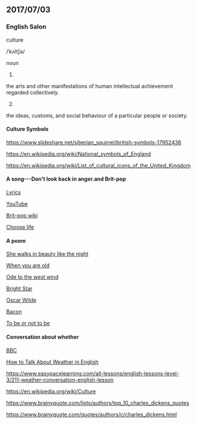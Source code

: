 ## 2017/07/03

### English Salon

culture

/ˈkʌltʃə/

noun

1. 
the arts and other manifestations of human intellectual achievement regarded collectively.

2. 
the ideas, customs, and social behaviour of a particular people or society.

#### Culture Symbols

https://www.slideshare.net/siberian_squirrel/british-symbols-17952436

https://en.wikipedia.org/wiki/National_symbols_of_England

https://en.wikipedia.org/wiki/List_of_cultural_icons_of_the_United_Kingdom

#### A song---Don't look back in anger.and Brit-pop

[Lyrics](https://www.google.com.sg/search?biw=1455&bih=712&q=don%27t+look+back+in+anger+lyrics&oq=don%27t+look+back+in+anger+&gs_l=psy-ab.1.2.0l4.34791.34791.0.36394.1.1.0.0.0.0.217.217.2-1.1.0....0...1.1.64.psy-ab..0.1.216.QRZiKJRsXp4)

[YouTube](https://www.youtube.com/results?search_query=Don%E2%80%99t+Look+Back+In+Anger)

[Brit-pop wiki](https://en.wikipedia.org/wiki/Britpop)

[Choose life](https://www.youtube.com/results?search_query=Choose+Life+-+Trainspotting)

#### A poem

[She walks in beauty like the night](https://www.poetryfoundation.org/poems/43844/she-walks-in-beauty)

[When you are old](https://www.poetryfoundation.org/poems/43283/when-you-are-old)

[Ode to the west wind](https://www.poetryfoundation.org/poems/45134/ode-to-the-west-wind)

[Bright Star](https://www.poetryfoundation.org/poems/44468/bright-star-would-i-were-stedfast-as-thou-art)

[Oscar Wilde](https://zh.wikiquote.org/zh-sg/%E7%8E%8B%E7%88%BE%E5%BE%B7)

[Bacon](https://zh.wikiquote.org/zh-sg/%E5%BC%97%E8%98%AD%E8%A5%BF%E6%96%AF%C2%B7%E5%9F%B9%E6%A0%B9)

[To be or not to be](https://zh.wikipedia.org/wiki/%E7%94%9F%E5%AD%98%E8%BF%98%E6%98%AF%E6%AF%81%E7%81%AD)

#### Conversation about whether

[BBC](http://www.bbc.com/future/story/20151214-why-do-brits-talk-about-the-weather-so-much)

[How to Talk About Weather in English](https://www.kaplaninternational.com/blog/how-to-talk-about-weather)

https://www.easypacelearning.com/all-lessons/english-lessons-level-3/211-weather-conversation-english-lesson

https://en.wikipedia.org/wiki/Culture

https://www.brainyquote.com/lists/authors/top_10_charles_dickens_quotes

https://www.brainyquote.com/quotes/authors/c/charles_dickens.html




